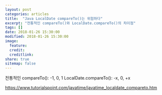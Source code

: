 ```yaml
---
layout: post
categories: articles
title:  "Java LocalDate compareTo()는 위험하다"
excerpt: "전통적인 compareTo()와 LocalDate.compareTo()의 차이점"
tags: []
date: 2018-01-26 15:30:00
modified: 2018-01-26 15:30:00
image: 
  feature:
  credit:
  creditlink:
share: true
sitemap: false
---
```


전통적인 compareTo(): -1, 0, 1
LocalDate.compareTo(): -x, 0, +x

https://www.tutorialspoint.com/javatime/javatime_localdate_compareto.htm

